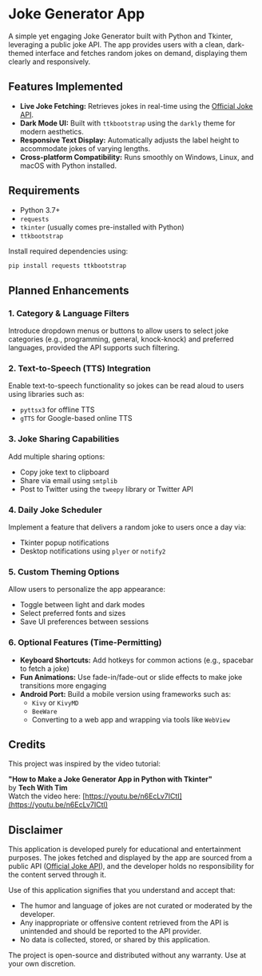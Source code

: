 # Joke Generator App

A simple yet engaging Joke Generator built with Python and Tkinter, leveraging a public joke API. The app provides users with a clean, dark-themed interface and fetches random jokes on demand, displaying them clearly and responsively.

## Features Implemented

- **Live Joke Fetching:** Retrieves jokes in real-time using the [Official Joke API](https://github.com/15Dkatz/official_joke_api).
- **Dark Mode UI:** Built with `ttkbootstrap` using the `darkly` theme for modern aesthetics.
- **Responsive Text Display:** Automatically adjusts the label height to accommodate jokes of varying lengths.
- **Cross-platform Compatibility:** Runs smoothly on Windows, Linux, and macOS with Python installed.

## Requirements

- Python 3.7+
- `requests`
- `tkinter` (usually comes pre-installed with Python)
- `ttkbootstrap`

Install required dependencies using:

```bash
pip install requests ttkbootstrap
```

## Planned Enhancements

### 1. Category & Language Filters
Introduce dropdown menus or buttons to allow users to select joke categories (e.g., programming, general, knock-knock) and preferred languages, provided the API supports such filtering.

### 2. Text-to-Speech (TTS) Integration
Enable text-to-speech functionality so jokes can be read aloud to users using libraries such as:
- `pyttsx3` for offline TTS
- `gTTS` for Google-based online TTS

### 3. Joke Sharing Capabilities
Add multiple sharing options:
- Copy joke text to clipboard
- Share via email using `smtplib`
- Post to Twitter using the `tweepy` library or Twitter API

### 4. Daily Joke Scheduler
Implement a feature that delivers a random joke to users once a day via:
- Tkinter popup notifications
- Desktop notifications using `plyer` or `notify2`

### 5. Custom Theming Options
Allow users to personalize the app appearance:
- Toggle between light and dark modes
- Select preferred fonts and sizes
- Save UI preferences between sessions

### 6. Optional Features (Time-Permitting)
- **Keyboard Shortcuts:** Add hotkeys for common actions (e.g., spacebar to fetch a joke)
- **Fun Animations:** Use fade-in/fade-out or slide effects to make joke transitions more engaging
- **Android Port:** Build a mobile version using frameworks such as:
  - `Kivy` or `KivyMD`
  - `BeeWare`
  - Converting to a web app and wrapping via tools like `WebView`



## Credits

This project was inspired by the video tutorial:

**"How to Make a Joke Generator App in Python with Tkinter"**  
by **Tech With Tim**  
Watch the video here: [https://youtu.be/n6EcLv7ICtI](https://youtu.be/n6EcLv7ICtI)




## Disclaimer

This application is developed purely for educational and entertainment purposes. The jokes fetched and displayed by the app are sourced from a public API ([Official Joke API](https://official-joke-api.appspot.com)), and the developer holds no responsibility for the content served through it. 

Use of this application signifies that you understand and accept that:

- The humor and language of jokes are not curated or moderated by the developer.
- Any inappropriate or offensive content retrieved from the API is unintended and should be reported to the API provider.
- No data is collected, stored, or shared by this application.

The project is open-source and distributed without any warranty. Use at your own discretion.
